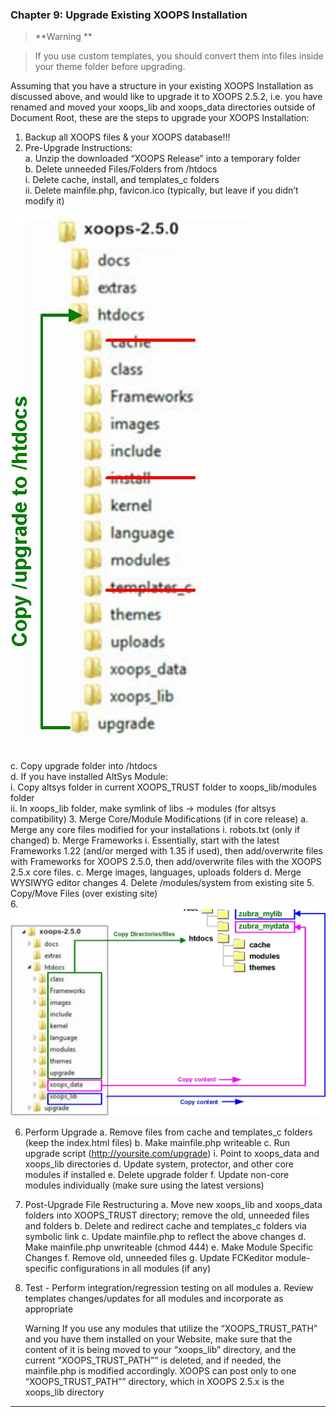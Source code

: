 ### Chapter 9: Upgrade Existing XOOPS Installation


>	**Warning **

>If you use custom templates, you should convert them into files inside your theme folder before upgrading. 

Assuming that you have a structure in your existing XOOPS Installation as discussed above, and would like to upgrade it to XOOPS 2.5.2, i.e. you have renamed and moved your xoops_lib and xoops_data directories outside of Document Root, these are the steps to upgrade your XOOPS Installation:

1)	Backup all XOOPS files & your XOOPS database!!! 
2)	Pre-Upgrade Instructions: 
<br>a.	Unzip the downloaded “XOOPS Release” into a temporary folder 
<br>b.	Delete unneeded Files/Folders from /htdocs 
<br>i.	Delete cache, install, and templates_c folders 
<br>ii.	Delete mainfile.php, favicon.ico (typically, but leave if you didn’t modify it)

![image001.png](../assets/img_41.jpg)

<br>c.	Copy upgrade folder into /htdocs 
<br>d.	If you have installed AltSys Module: 
<br>i.	Copy altsys folder in current XOOPS_TRUST folder to xoops_lib/modules folder 
<br>ii.	In xoops_lib folder, make symlink of libs -> modules (for altsys compatibility) 
3.	Merge Core/Module Modifications (if in core release) 
a.	Merge any core files modified for your installations 
i.	robots.txt (only if changed)
b.	Merge Frameworks 
i.	Essentially, start with the latest Frameworks 1.22 (and/or merged with 1.35      if used), then add/overwrite files with Frameworks for XOOPS 2.5.0, then      add/overwrite files with the XOOPS 2.5.x core files. 
c.	Merge images, languages, uploads folders 
d.	Merge WYSIWYG editor changes 
4.	Delete /modules/system from existing site
5.	Copy/Move Files (over existing site)  
6.	
![image001.png](../assets/img_44.jpg)

6.	Perform Upgrade
a.	Remove files from cache and templates_c folders (keep the index.html files) 
b.	Make mainfile.php writeable
c.	Run upgrade script (http://yoursite.com/upgrade) 
i.	Point to xoops_data and xoops_lib directories 
d.	Update system, protector, and other core modules if installed 
e.	Delete upgrade folder 
f.	Update non-core modules individually (make sure using the latest versions) 
7.	Post-Upgrade File Restructuring 
a.	Move new xoops_lib and xoops_data folders into XOOPS_TRUST directory; remove    the old, unneeded files and folders 
b.	Delete and redirect cache and templates_c folders via symbolic link 
c.	Update mainfile.php to reflect the above changes 
d.	Make mainfile.php unwriteable (chmod 444)
e.	Make Module Specific Changes 
f.	Remove old, unneeded files 
g.	Update FCKeditor module-specific configurations in all modules (if any) 
8.	Test - Perform integration/regression testing on all modules 
a.	Review templates changes/updates for all modules and incorporate as appropriate


 	Warning 
If you use any modules that utilize the “XOOPS_TRUST_PATH” and you have them installed on your Website, make sure that the content of it is being moved to your “xoops_lib” directory, and the current “XOOPS_TRUST_PATH”” is deleted, and if needed, the mainfile.php is modified accordingly. 
XOOPS can post only to one “XOOPS_TRUST_PATH”” directory, which in XOOPS 2.5.x is the xoops_lib directory 


-----------------------------------

